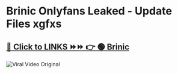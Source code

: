
 # Brinic Onlyfans Leaked - Update Files xgfxs

## <h2><a href="https://clipsfans.com/Brinic&ref=git">🔗 Click to LINKS ⏩⏩ 👉 🟢 Brinic </a></h2>

<a href="https://clipsfans.com/Brinic&ref=git" rel="nofollow" data-target="animated-image.originalLink"><img src="https://i.ibb.co.com/xMMVF88/686577567.gif" alt="Viral Video Original" style="max-width: 100%; display: inline-block;" data-target="animated-image.originalImage"></a>

